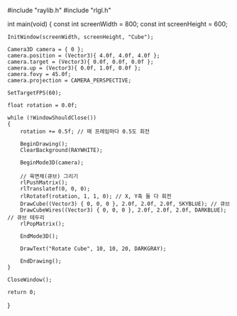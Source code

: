 #include "raylib.h"
#include "rlgl.h" 

int main(void)
{
    const int screenWidth = 800;
    const int screenHeight = 600;

    InitWindow(screenWidth, screenHeight, "Cube");

    Camera3D camera = { 0 };
    camera.position = (Vector3){ 4.0f, 4.0f, 4.0f };
    camera.target = (Vector3){ 0.0f, 0.0f, 0.0f };
    camera.up = (Vector3){ 0.0f, 1.0f, 0.0f };
    camera.fovy = 45.0f;
    camera.projection = CAMERA_PERSPECTIVE;

    SetTargetFPS(60);

    float rotation = 0.0f;

    while (!WindowShouldClose())
    {
        rotation += 0.5f; // 매 프레임마다 0.5도 회전

        BeginDrawing();
        ClearBackground(RAYWHITE);

        BeginMode3D(camera);

        // 육면체(큐브) 그리기
        rlPushMatrix();
        rlTranslatef(0, 0, 0);
        rlRotatef(rotation, 1, 1, 0); // X, Y축 둘 다 회전
        DrawCube((Vector3) { 0, 0, 0 }, 2.0f, 2.0f, 2.0f, SKYBLUE); // 큐브
        DrawCubeWires((Vector3) { 0, 0, 0 }, 2.0f, 2.0f, 2.0f, DARKBLUE); // 큐브 테두리
        rlPopMatrix();

        EndMode3D();

        DrawText("Rotate Cube", 10, 10, 20, DARKGRAY);

        EndDrawing();
    }

    CloseWindow();

    return 0;
}

